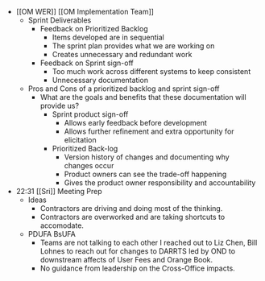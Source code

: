 - [[OM WER]] [[OM Implementation Team]]
	- Sprint Deliverables
		- Feedback on Prioritized Backlog
			- Items developed are in sequential
			- The sprint plan provides what we are working on
			- Creates unnecessary and redundant work
		- Feedback on Sprint sign-off
			- Too much work across different systems to keep consistent
			- Unnecessary documentation
	- Pros and Cons of a prioritized backlog and sprint sign-off
		- What are the goals and benefits that these documentation will provide us?
			- Sprint product sign-off
				- Allows early feedback before development
				- Allows further refinement and extra opportunity for elicitation
			- Prioritized Back-log
				- Version history of changes and documenting why changes occur
				- Product owners can see the trade-off happening
				- Gives the product owner responsibility and accountability
- 22:31 [[Sri]] Meeting Prep
	- Ideas
		- Contractors are driving and doing most of the thinking.
		- Contractors are overworked and are taking shortcuts to accomodate.
	- PDUFA BsUFA
		- Teams are not talking to each other I reached out to Liz Chen, Bill Lohnes to reach out for changes to DARRTS led by OND to downstream affects of User Fees and Orange Book.
		- No guidance from leadership on the Cross-Office impacts.